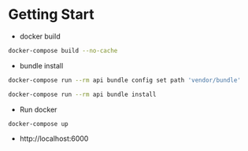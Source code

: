 # Getting Start

- docker build

```bash
docker-compose build --no-cache
```

- bundle install

```bash
docker-compose run --rm api bundle config set path 'vendor/bundle'

docker-compose run --rm api bundle install
```

- Run docker

```bash
docker-compose up
```

- http://localhost:6000
